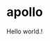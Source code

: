 # apollo
<html>
  <head>
  <title> My Webpage. </title>
  </head>
  <body>
  Hello world.!
  </body>
</html>

